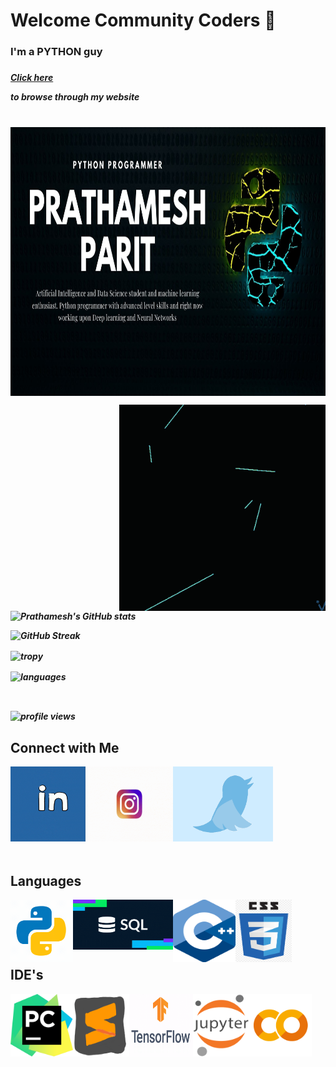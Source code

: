 # Welcome Community Coders 👋

<p>
  
<h3>I'm a PYTHON guy<h3>
<h5><p><a href="https://prathameshparit.github.io/">Click here</a></p> to browse through my website<h5>
<br>
<img align="top" alt="python" src="https://github.com/prathameshparit/prathameshparit/blob/main/pythonpp.jpg" width="1920" height="430">

</p>
  
<p>
<img align="right" alt="gif" src="https://github.com/prathameshparit/prathameshparit/blob/main/Aritificial%20%20Intelligence.gif"  width="330" height="330">
</p>

![Prathamesh's GitHub stats](https://github-readme-stats.vercel.app/api?username=prathameshparit&hide_border=true&bg_color=135,000000,400040&text_color=ffffff&title_color=00cd00)

  
![GitHub Streak](https://github-readme-streak-stats.herokuapp.com/?user=prathameshparit&theme=highcontrast&hide_border=true&background=000019&fire=00cd00&ring=00cd00&stroke=ffffff&dates=ffae19)

<p>
<img align="center" alt="tropy" src="https://github-profile-trophy.vercel.app/?username=prathameshparit&theme=darkhub&&no-bg=true&&margin-w=5" height="240">
</p>

<img align="center" alt="languages" src="https://github-readme-stats.vercel.app/api/top-langs/?username=prathameshparit&hide=php&theme=cobalt">
  
  
<p>&nbsp;</p> 
  
<img align="center" alt="profile views" src="https://komarev.com/ghpvc/?username=prathameshparit&style=plastic&color=4c004c">
 
  
<p>
<h2> Connect with Me </h2>

<a href="https://www.linkedin.com/in/prathameshparit/"> <img align="left" alt="linkedin" src="https://github.com/prathameshparit/prathameshparit/blob/main/downsign-linked-in.gif" width="120" height="120" target="blank"> </a>

<a href="https://www.instagram.com/prathameshparit_/"> <img align="left" alt="linkedin" src="https://github.com/prathameshparit/prathameshparit/blob/main/instagram-old-logo-to-new-logo-gif.gif" width="140" height="120" target="blank"> </a>
  
<a href="https://twitter.com/OfficialParit"> <img align="left" alt="linkedin" src="https://github.com/prathameshparit/prathameshparit/blob/main/twitter.gif" width="160" height="120" target="blank"> </a>

</p>

<p>&nbsp;</p> 
<p>&nbsp;</p>
<p>&nbsp;</p>
<p>&nbsp;</p>
<p>&nbsp;</p>

<p>
<h2>Languages</h2>

<img align="left" alt="gif" src="https://github.com/prathameshparit/prathameshparit/blob/main/icons8-python.gif" width="100" height="100">

<img align="left" alt="gif" src="https://github.com/prathameshparit/prathameshparit/blob/main/sql.gif" width="160" height="80">

<img  align="left" alt="gif" src="https://github.com/prathameshparit/prathameshparit/blob/main/cpp.png" width="100" height="100">

<img align="left" alt="gif" src="https://github.com/prathameshparit/prathameshparit/blob/main/CSS.png" width="90" height="100">
<p>&nbsp;</p> 
</p>

<p>&nbsp;</p> 

<p>
<br />
<h2>IDE's</h2>

<img align="left" alt="gif" src="https://github.com/prathameshparit/prathameshparit/blob/main/PyCharrm.png" width="100" height="100">
  
<img align="left" alt="gif" src="https://github.com/prathameshparit/prathameshparit/blob/main/sublime.gif" width="90" height="100">

<img align="left" alt="gif" src="https://github.com/prathameshparit/prathameshparit/blob/main/tf.gif" width="102" height="100">

<img align="left" alt="gif" src="https://github.com/prathameshparit/prathameshparit/blob/main/Jupyter%20logo.png" width="90" height="100">

<img align="left" alt="gif" src="https://github.com/prathameshparit/prathameshparit/blob/main/Collab.png" width="100" height="100">

</p>  
  
   
